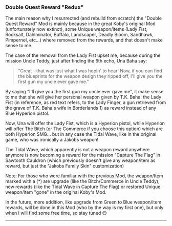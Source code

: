 ### Double Quest Reward "Redux"

The main reason why I resurrected (and rebuild from scratch) the "Double Quest Reward" Mod is mainly because in the great Koby's original Mod (unfortunately now extinct), some Unique weapon/items (Lady Fist, Rocksalt, Dahlminator, Buffalo, Landscaper, Deadly Bloom, Sandhawk, Pimpernel, etc...) where removed from the rewards, and that doesn't make sense to me.

The case of the removal from the Lady Fist upset me, because during the mission Uncle Teddy, just after finding the 6th echo, Una Baha say: 

> "Great - that was just what I was hopin' to hear! Now, if you can find the blueprints for the weapon design they ripped off, I'll give you the first gun my uncle ever gave me." 

By saying "I'll give you the first gun my uncle ever gave me", it make sense to me that she will give her personal weapon given by T.K. Baha: the Lady Fist (in reference, as red text refers, to the Lady Finger, a gun retrieved from the grave of T.K. Baha's wife in Borderlands 1) as reward instead of any Blue Hyperion pistol. 

Now, Una will offer the Lady Fist, which is a Hyperion pistol, while Hyperion will offer The Bitch (or The Commerce if you choose this option) which are both Hyperion SMG... but in any case the Tidal Wave, like in the original game, who was ironically a Jakobs weapon!

The Tidal Wave, which apparently is not a weapon reward anywhere anymore is now becoming a reward for the mission "Capture The Flag" in Sawtooth Cauldron (which previously doesn't give any weapon/item as reward, but just the "Jakobs Family Skin" customization)

Note: For those who were familiar with the previous Mod, the weapon/Item marked with a (*) are upgrade (like the Bitch/Commerce in Uncle Teddy), new rewards (like the Tidal Wave in Capture The Flag) or restored Unique weapon/item "gone" in the original Koby's Mod. 

In the future, more addition, like upgrade from Green to Blue weapon/item rewards, will be done in this Mod (who by the way is my first one), but only when I will find some free time, so stay tuned :wink:

* * * * *
